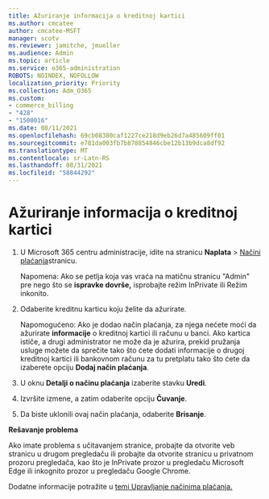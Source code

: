```yaml
---
title: Ažuriranje informacija o kreditnoj kartici
ms.author: cmcatee
author: cmcatee-MSFT
manager: scotv
ms.reviewer: jamitche, jmueller
ms.audience: Admin
ms.topic: article
ms.service: o365-administration
ROBOTS: NOINDEX, NOFOLLOW
localization_priority: Priority
ms.collection: Adm_O365
ms.custom:
- commerce_billing
- "428"
- "1500016"
ms.date: 08/11/2021
ms.openlocfilehash: 69cb08380caf1227ce218d9eb26d7a485609ff01
ms.sourcegitcommit: e781da003fb7b878854846cbe12b13b9dca8df92
ms.translationtype: MT
ms.contentlocale: sr-Latn-RS
ms.lasthandoff: 08/31/2021
ms.locfileid: "58844292"
---
```

# <a name="update-credit-card-information"></a>Ažuriranje informacija o kreditnoj kartici

1. U Microsoft 365 centru administracije, idite na stranicu **Naplata** \> [Načini plaćanja](https://go.microsoft.com/fwlink/p/?linkid=2018806)stranicu.

    Napomena: Ako se petlja koja vas vraća na matičnu stranicu "Admin" pre nego što se **ispravke dovrše,** isprobajte režim InPrivate ili Režim inkonito.
  
2. Odaberite kreditnu karticu koju želite da ažurirate.

    Napomogućeno: Ako je dodao način plaćanja, za njega nećete moći da ažurirate **informacije** o kreditnoj kartici ili računu u banci. Ako kartica ističe, a drugi administrator ne može da je ažurira, prekid pružanja usluge možete da sprečite tako što ćete dodati informacije o drugoj kreditnoj kartici ili bankovnom računu za tu pretplatu tako što ćete da izaberete opciju **Dodaj način plaćanja**.
  
3. U oknu **Detalji o načinu plaćanja** izaberite stavku **Uredi**. 

4. Izvršite izmene, a zatim odaberite opciju **Čuvanje**.

5. Da biste uklonili ovaj način plaćanja, odaberite **Brisanje**.

**Rešavanje problema**

Ako imate problema s učitavanjem stranice, probajte da otvorite veb stranicu u drugom pregledaču ili probajte da otvorite stranicu u privatnom prozoru pregledača, kao što je InPrivate prozor u pregledaču Microsoft Edge ili inkognito prozor u pregledaču Google Chrome. 

Dodatne informacije potražite u [temi Upravljanje načinima plaćanja.](https://docs.microsoft.com/microsoft-365/commerce/billing-and-payments/manage-payment-methods)